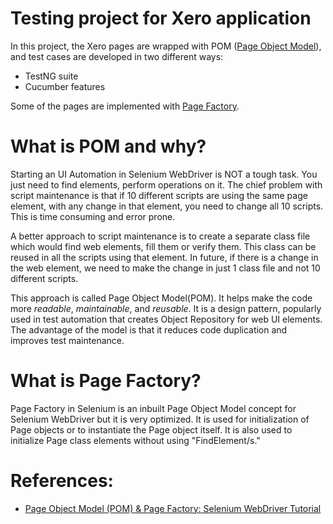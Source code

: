 Testing project for Xero application
====

In this project, the Xero pages are wrapped with POM ([Page Object Model](https://www.selenium.dev/documentation/en/guidelines_and_recommendations/page_object_models/)), and test cases are developed in two different ways:

 * TestNG suite
 * Cucumber features

Some of the pages are implemented with [Page Factory](https://www.toolsqa.com/selenium-webdriver/page-object-pattern-model-page-factory/).

# What is POM and why?
Starting an UI Automation in Selenium WebDriver is NOT a tough task. You just need to find elements, perform operations on it. The chief problem with script maintenance is that if 10 different scripts are using the same page element, with any change in that element, you need to change all 10 scripts. This is time consuming and error prone.

A better approach to script maintenance is to create a separate class file which would find web elements, fill them or verify them. This class can be reused in all the scripts using that element. In future, if there is a change in the web element, we need to make the change in just 1 class file and not 10 different scripts.

This approach is called Page Object Model(POM). It helps make the code more *readable*, *maintainable*, and *reusable*.
It is a design pattern, popularly used in test automation that creates Object Repository for web UI elements. The advantage of the model is that it reduces code duplication and improves test maintenance.

# What is Page Factory?
Page Factory in Selenium is an inbuilt Page Object Model concept for Selenium WebDriver but it is very optimized. It is used for initialization of Page objects or to instantiate the Page object itself. It is also used to initialize Page class elements without using "FindElement/s."


# References:
 * [Page Object Model (POM) & Page Factory: Selenium WebDriver Tutorial](https://www.guru99.com/page-object-model-pom-page-factory-in-selenium-ultimate-guide.html)